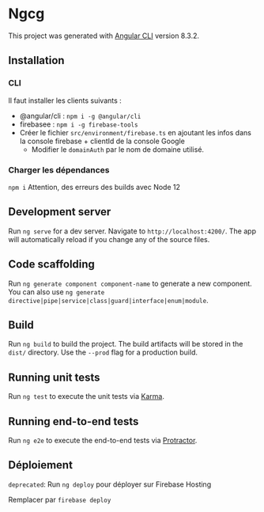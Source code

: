 # Ngcg

This project was generated with [Angular CLI](https://github.com/angular/angular-cli) version 8.3.2.

## Installation

### CLI

Il faut installer les clients suivants :

- @angular/cli : `npm i -g @angular/cli`
- firebasee : `npm i -g firebase-tools`
- Créer le fichier `src/environment/firebase.ts` en ajoutant les infos dans la console firebase + clientId de la console Google
  - Modifier le `domainAuth` par le nom de domaine utilisé.

### Charger les dépendances

`npm i`
Attention, des erreurs des builds avec Node 12

## Development server

Run `ng serve` for a dev server. Navigate to `http://localhost:4200/`. The app will automatically reload if you change any of the source files.

## Code scaffolding

Run `ng generate component component-name` to generate a new component. You can also use `ng generate directive|pipe|service|class|guard|interface|enum|module`.

## Build

Run `ng build` to build the project. The build artifacts will be stored in the `dist/` directory. Use the `--prod` flag for a production build.

## Running unit tests

Run `ng test` to execute the unit tests via [Karma](https://karma-runner.github.io).

## Running end-to-end tests

Run `ng e2e` to execute the end-to-end tests via [Protractor](http://www.protractortest.org/).

## Déploiement

`deprecated`: Run `ng deploy` pour déployer sur Firebase Hosting

Remplacer par `firebase deploy`
